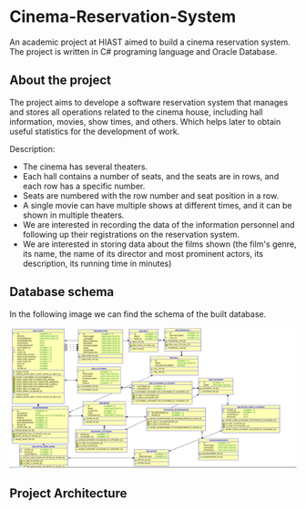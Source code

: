 # Cinema-Reservation-System
An academic project at HIAST aimed to build a cinema reservation system. The project is written in C# programing language and Oracle Database. 

## About the project
The project aims to develope a software reservation system that manages and stores all operations related to the cinema house, including hall information, movies,
show times, and others. Which helps later to obtain useful statistics for the development of work.

Description:
- The cinema has several theaters.
- Each hall contains a number of seats, and the seats are in rows, and each row has a specific number.
- Seats are numbered with the row number and seat position in a row.
- A single movie can have multiple shows at different times, and it can be shown in multiple theaters.
- We are interested in recording the data of the information personnel and following up their registrations on the reservation system.
- We are interested in storing data about the films shown (the film's genre, its name, the name of its director and most prominent actors, its description, its running time in minutes)
 
 ## Database schema
 In the following image we can find the schema of the built database.
 
![alt text](https://github.com/Nemat-Allah-Aloush/Cinema-Reservation-System/blob/main/imgs/Database%20schema.png " Database schema")

## Project Architecture
